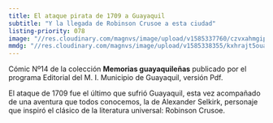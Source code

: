```yaml
---
title: El ataque pirata de 1709 a Guayaquil
subtitle: "Y la llegada de Robinson Crusoe a esta ciudad"
listing-priority: 078
image: "//res.cloudinary.com/magnvs/image/upload/v1585337760/czvxahmgipqfqkilpuru.jpg"
mmdg: "//res.cloudinary.com/magnvs/image/upload/v1585338355/kxhrajt5ouai68s8g5gy.pdf"
---
```

Cómic Nº14 de la colección  **Memorias guayaquileñas** publicado por el programa Editorial del M. I. Municipio de Guayaquil, versión Pdf.

El ataque de 1709 fue el último que sufrió Guayaquil, esta vez acompañado de una aventura que todos conocemos, la de Alexander Selkirk, personaje que inspiró el clásico  de la literatura universal: Robinson Crusoe. 
